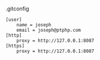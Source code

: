 .gitconfig

    [user]
        name = joseph
        email = joseph@ptphp.com
    [http]
        proxy = http://127.0.0.1:8087
    [https]
        proxy = http://127.0.0.1:8087
